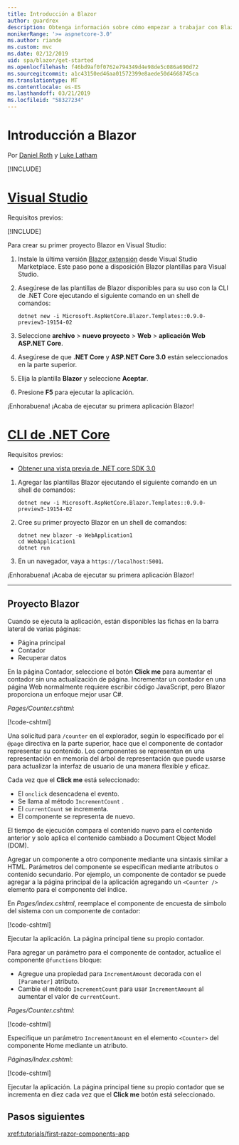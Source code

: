```yaml
---
title: Introducción a Blazor
author: guardrex
description: Obtenga información sobre cómo empezar a trabajar con Blazor mediante la creación y modificación de un proyecto Blazor.
monikerRange: '>= aspnetcore-3.0'
ms.author: riande
ms.custom: mvc
ms.date: 02/12/2019
uid: spa/blazor/get-started
ms.openlocfilehash: f46bd9af0f0762e794349d4e98de5c086a690d72
ms.sourcegitcommit: a1c43150ed46aa01572399e8aede50d4668745ca
ms.translationtype: MT
ms.contentlocale: es-ES
ms.lasthandoff: 03/21/2019
ms.locfileid: "58327234"
---
```

# <a name="get-started-with-blazor"></a>Introducción a Blazor

Por [Daniel Roth](https://github.com/danroth27) y [Luke Latham](https://github.com/guardrex)

[!INCLUDE[](~/includes/razor-components-preview-notice.md)]

# <a name="visual-studiotabvisual-studio"></a>[Visual Studio](#tab/visual-studio)

Requisitos previos:

[!INCLUDE[](~/includes/net-core-prereqs-vs-3.0.md)]

Para crear su primer proyecto Blazor en Visual Studio:

1. Instale la última versión [Blazor extensión](https://go.microsoft.com/fwlink/?linkid=870389) desde Visual Studio Marketplace. Este paso pone a disposición Blazor plantillas para Visual Studio.
1. Asegúrese de las plantillas de Blazor disponibles para su uso con la CLI de .NET Core ejecutando el siguiente comando en un shell de comandos:

   ```console
   dotnet new -i Microsoft.AspNetCore.Blazor.Templates::0.9.0-preview3-19154-02
   ```

1. Seleccione **archivo** > **nuevo proyecto** > **Web** > **aplicación Web ASP.NET Core**.
1. Asegúrese de que **.NET Core** y **ASP.NET Core 3.0** están seleccionados en la parte superior.
1. Elija la plantilla **Blazor** y seleccione **Aceptar**.
1. Presione **F5** para ejecutar la aplicación.

¡Enhorabuena! ¡Acaba de ejecutar su primera aplicación Blazor!

<!--

# [Visual Studio Code](#tab/visual-studio-code)

Prerequisites:

[!INCLUDE[](~/includes/net-core-prereqs-vsc-3.0.md)]

To create your first Blazor project in Visual Studio Code:

1. Execute the following command in a command shell:

   ```console
   dotnet new blazor -o WebApplication1
   ```

1. Open the *WebApplication1* folder in Visual Studio Code.

1. Visual Studio code offers to create assets to build and debug the app, which includes the *tasks.json* and *launch.json* files. Select **Yes** to add the assets.

1. Execute the app using the Visual Studio Code debugger.

1. In a browser, navigate to `https://localhost:5001`.

Congratulations! You just ran your first Blazor app!

# [Visual Studio for Mac](#tab/visual-studio-mac)

.NET Core 3.0 will be supported with Visual Studio for Mac version 8.0 or later. Visual Studio for Mac version 8.0 Preview isn't available at this time.

Use the [.NET Core CLI version of this topic](xref:razor-components/get-started?tabs=netcore-cli) on macOS.

[!INCLUDE[](~/includes/net-core-prereqs-mac-3.0.md)]

To create your first project Blazor project in Visual Studio for Mac:

1. Select **File** > **New Solution** or **New Project**.
1. In the sidebar, select **.NET Core** > **App**.
1. Select **Blazor** and select **Next**.
1. The **Target Framework** defaults to **.NET Core 3.0**. Select **Next**.
1. In the **Project Name** field, enter `WebApplication1`. Select **Create**.
1. Select **Run** > **Run Without Debugging** to run the app *without the debugger*. Running with the debugger isn't supported at this time.

Congratulations! You just ran your first Blazor app!
-->

# <a name="net-core-clitabnetcore-cli"></a>[CLI de .NET Core](#tab/netcore-cli/)

Requisitos previos:

* [Obtener una vista previa de .NET core SDK 3.0](https://dotnet.microsoft.com/download/dotnet-core/3.0)

1. Agregar las plantillas Blazor ejecutando el siguiente comando en un shell de comandos:

   ```console
   dotnet new -i Microsoft.AspNetCore.Blazor.Templates::0.9.0-preview3-19154-02
   ```

1. Cree su primer proyecto Blazor en un shell de comandos:

   ```console
   dotnet new blazor -o WebApplication1
   cd WebApplication1
   dotnet run
   ```

1. En un navegador, vaya a `https://localhost:5001`.

¡Enhorabuena! ¡Acaba de ejecutar su primera aplicación Blazor!

---

## <a name="blazor-project"></a>Proyecto Blazor

Cuando se ejecuta la aplicación, están disponibles las fichas en la barra lateral de varias páginas:

* Página principal
* Contador
* Recuperar datos

En la página Contador, seleccione el botón **Click me** para aumentar el contador sin una actualización de página. Incrementar un contador en una página Web normalmente requiere escribir código JavaScript, pero Blazor proporciona un enfoque mejor usar C#.

*Pages/Counter.cshtml*:

[!code-cshtml[](get-started/samples_snapshot/3.x/Counter1.cshtml)]

Una solicitud para `/counter` en el explorador, según lo especificado por el `@page` directiva en la parte superior, hace que el componente de contador representar su contenido. Los componentes se representan en una representación en memoria del árbol de representación que puede usarse para actualizar la interfaz de usuario de una manera flexible y eficaz.

Cada vez que el **Click me** está seleccionado:

* El `onclick` desencadena el evento.
* Se llama al método `IncrementCount` .
* El `currentCount` se incrementa.
* El componente se representa de nuevo.

El tiempo de ejecución compara el contenido nuevo para el contenido anterior y solo aplica el contenido cambiado a Document Object Model (DOM).

Agregar un componente a otro componente mediante una sintaxis similar a HTML. Parámetros del componente se especifican mediante atributos o contenido secundario. Por ejemplo, un componente de contador se puede agregar a la página principal de la aplicación agregando un `<Counter />` elemento para el componente del índice.

En *Pages/index.cshtml*, reemplace el componente de encuesta de símbolo del sistema con un componente de contador:

[!code-cshtml[](get-started/samples_snapshot/3.x/Index1.cshtml?highlight=7)]

Ejecutar la aplicación. La página principal tiene su propio contador.

Para agregar un parámetro para el componente de contador, actualice el componente `@functions` bloque:

* Agregue una propiedad para `IncrementAmount` decorada con el `[Parameter]` atributo.
* Cambie el método `IncrementCount` para usar `IncrementAmount` al aumentar el valor de `currentCount`.

*Pages/Counter.cshtml*:

[!code-cshtml[](get-started/samples_snapshot/3.x/Counter2.cshtml?highlight=4,8)]

Especifique un parámetro `IncrementAmount` en el elemento `<Counter>` del componente Home mediante un atributo.

*Páginas/Index.cshtml*:

[!code-cshtml[](get-started/samples_snapshot/3.x/Index2.cshtml)]

Ejecutar la aplicación. La página principal tiene su propio contador que se incrementa en diez cada vez que el **Click me** botón está seleccionado.

## <a name="next-steps"></a>Pasos siguientes

<xref:tutorials/first-razor-components-app>
